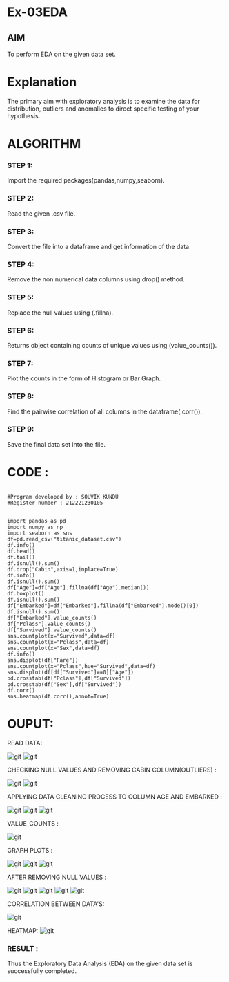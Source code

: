 # Ex-03EDA

## AIM
To perform EDA on the given data set. 

# Explanation
The primary aim with exploratory analysis is to examine the data for distribution, outliers and 
anomalies to direct specific testing of your hypothesis.
 

# ALGORITHM
### STEP 1:

Import the required packages(pandas,numpy,seaborn).

### STEP 2:

Read the given .csv file.
### STEP 3:

Convert the file into a dataframe and get information of the data.

### STEP 4:

Remove the non numerical data columns using drop() method.

### STEP 5:

Replace the null values using (.fillna).

### STEP 6:

Returns object containing counts of unique values using (value_counts()).

### STEP 7:

Plot the counts in the form of Histogram or Bar Graph.

### STEP 8:

Find the pairwise correlation of all columns in the dataframe(.corr()).

### STEP 9:

Save the final data set into the file.




# CODE :

~~~

#Program developed by : SOUVIK KUNDU
#Register number : 212221230105


import pandas as pd
import numpy as np
import seaborn as sns
df=pd.read_csv("titanic_dataset.csv")
df.info()
df.head()
df.tail()
df.isnull().sum()
df.drop("Cabin",axis=1,inplace=True)
df.info()
df.isnull().sum()
df["Age"]=df["Age"].fillna(df["Age"].median())
df.boxplot()
df.isnull().sum()
df["Embarked"]=df["Embarked"].fillna(df["Embarked"].mode()[0])
df.isnull().sum()
df["Embarked"].value_counts()
df["Pclass"].value_counts()
df["Survived"].value_counts()
sns.countplot(x="Survived",data=df)
sns.countplot(x="Pclass",data=df)
sns.countplot(x="Sex",data=df)
df.info()
sns.displot(df["Fare"])
sns.countplot(x="Pclass",hue="Survived",data=df)
sns.displot(df[df["Survived"]==0]["Age"])
pd.crosstab(df["Pclass"],df["Survived"])
pd.crosstab(df["Sex"],df["Survived"])
df.corr()
sns.heatmap(df.corr(),annot=True)

~~~

# OUPUT:

READ DATA:

![git](1.png)
![git](2.png)

CHECKING NULL VALUES AND REMOVING CABIN COLUMN(OUTLIERS) :

![git](4.png)
![git](5.png)

APPLYING DATA CLEANING PROCESS TO COLUMN AGE AND EMBARKED :

![git](6.png)
![git](7.png)
![git](8.png)

VALUE_COUNTS :

![git](9.png)


GRAPH PLOTS :

![git](10.png)
![git](11.png)
![git](12.png)


AFTER REMOVING NULL VALUES :

![git](13.png)
![git](14.png)
![git](15.png)
![git](16.png)
![git](17.png)


CORRELATION BETWEEN DATA'S:

![git](18.png)

HEATMAP:
![git](19.png)

### RESULT :

Thus the Exploratory Data Analysis (EDA) on the given data set is successfully completed.
